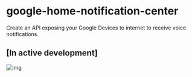 # google-home-notification-center

Create an API exposing your Google Devices to internet to receive voice notifications.

## [In active development]

![img](https://lh6.googleusercontent.com/7ooXGPtHnnaFBEjLZg4X2tWEgTlGsN65sGby-gRe_iExG0EjGZK98x9MY22fJmchalaYZ6V7Om3Wm4H_60Mn=w1920-h916-rw)


